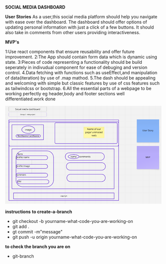 
**SOCIAL  MEDIA DASHBOARD**

**User Stories**
As a user,this social media platform should help you navigate with ease over the dashboard.
The dashboard should offer options of updating personal information with just a click of a few buttons.
It should also take in comments from other users providing interactiveness.


**MVP's**

1:Use react components that ensure reusability and offer future improvement.
2:The App should contain form data which is dynamic using state.
3:Pieces of code representing a functionality should be build seperately in indivudual component for ease of debuging and version control.
4.Data fetching with functions such as useEffect,and manipulation of data(iteration) by use of .map mathod.
5.The dash should be appealing and welcoming with simple but classic features by use of css features such as tailwindcss or bootstrap.
6.All the essential parts of a webpage to be working perfectly eg header,body and footer sections well differentiated.work done





![socia-media-dashboard layout](<Screenshot 2025-04-16 163159.png>)

**instructions**
**to create-a-branch**

- git checkout -b yourname-what-code-you-are-working-on
- git add .
- gt commit -m"message"
- git push -u origin yourname-what-code-you-are-working-on

**to check the branch you are on**

- git-branch
